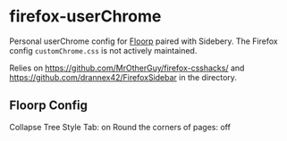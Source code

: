 # firefox-userChrome

Personal userChrome config for [Floorp](https://github.com/Floorp-Projects/Floorp) paired with Sidebery. The Firefox config `customChrome.css` is not actively maintained.

Relies on
https://github.com/MrOtherGuy/firefox-csshacks/ and
https://github.com/drannex42/FirefoxSidebar
in the directory.

## Floorp Config
Collapse Tree Style Tab: on
Round the corners of pages: off